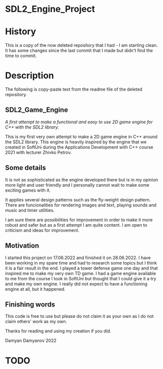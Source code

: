 # SDL2_Engine_Project

# History
This is a copy of the now deleted repository that I had - I am starting clean. It has some changes since the last commit that I made but didn't find the time to commit.

# Description
The following is copy-paste text from the readme file of the deleted repository.

## SDL2_Game_Engine
<i>A first attempt to make a functional and easy to use 2D game engine for C++ with the SDL2 library.</i>

This is my first very own attempt to make a 2D game engine in C++ around the SDL2 library. This engine is heavily inspired by the engine that we created in SoftUni during the Applications Development with C++ course 2021 with lecturer Zhivko Petrov.

## Some details
It is not as sophisticated as the engine developed there but is in my opinion more light and user friendly and I personally cannot wait to make some exciting games with it.

It applies several design patterns such as the fly-weight design pattern. There are funcionalities for rendering images and text, playing sounds and music and timer utilities.

I am sure there are possibilities for improvement in order to make it more robust and safer but as a first attempt I am quite content. I am open to criticism and ideas for improvement.

## Motivation
I started this project on 17.06.2022 and finished it on 28.06.2022. I have been working in my spare time and had to research some topics but I think it is a fair result in the end. I played a tower defense game one day and that inspired me to make my very own TD game. I had a game engine available to me from the course I took in SoftUni but thought that I could give it a try and make my own engine. I really did not expect to have a functioning engine at all, but it happened.

## Finishing words
This code is free to use but please do not claim it as your own as I do not claim others' work as my own.

Thanks for reading and using my creation if you did.

Damyan Damyanov 2022


# TODO
